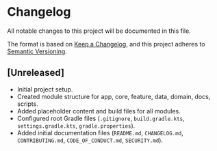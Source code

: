 # Changelog

All notable changes to this project will be documented in this file.

The format is based on [Keep a Changelog](https://keepachangelog.com/en/1.0.0/),
and this project adheres to [Semantic Versioning](https://semver.org/spec/v2.0.0.html).

## [Unreleased]
- Initial project setup.
- Created module structure for app, core, feature, data, domain, docs, scripts.
- Added placeholder content and build files for all modules.
- Configured root Gradle files (`.gitignore`, `build.gradle.kts`, `settings.gradle.kts`, `gradle.properties`).
- Added initial documentation files (`README.md`, `CHANGELOG.md`, `CONTRIBUTING.md`, `CODE_OF_CONDUCT.md`, `SECURITY.md`).

